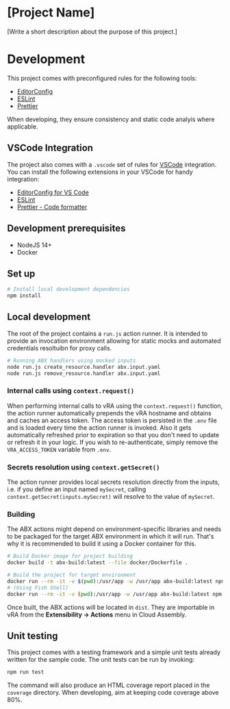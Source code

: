 # [Project Name]

[Write a short description about the purpose of this project.]

# Development

This project comes with preconfigured rules for the following tools:

-   [EditorConfig](https://editorconfig.org/)
-   [ESLint](https://eslint.org/)
-   [Prettier](https://prettier.io/)

When developing, they ensure consistency and static code analyis where applicable.

## VSCode Integration

The project also comes with a `.vscode` set of rules for [VSCode](https://code.visualstudio.com/) integration.
You can install the following extensions in your VSCode for handy integration:

-   [EditorConfig for VS Code](https://marketplace.visualstudio.com/items?itemName=EditorConfig.EditorConfig)
-   [ESLint](https://marketplace.visualstudio.com/items?itemName=dbaeumer.vscode-eslint)
-   [Prettier - Code formatter](https://marketplace.visualstudio.com/items?itemName=esbenp.prettier-vscode)

## Development prerequisites

-   NodeJS 14+
-   Docker

## Set up

```sh
# Install local development dependencies
npm install
```

## Local development

The root of the project contains a `run.js` action runner. It is intended to
provide an invocation environment allowing for static mocks and automated credentials
resoltuibn for proxy calls.

```sh
# Running ABX handlers using mocked inputs
node run.js create_resource.handler abx.input.yaml
node run.js remove_resource.handler abx.input.yaml
```

### Internal calls using `context.request()`

When performing internal calls to vRA using the `context.request()` function,
the action runner automatically prepends the vRA hostname and obtains and caches
an access token. The access token is persisted in the `.env` file and is loaded
every time the action runner is invoked. Also it gets automatically refreshed
prior to expiration so that you don't need to update or refresh it in your logic.
If you wish to re-authenticate, simply remove the `VRA_ACCESS_TOKEN` variable
from `.env`.

### Secrets resolution using `context.getSecret()`

The action runner provides local secrets resolution directly from the inputs, i.e.
if you define an input named `mySecret`, calling `context.getSecret(inputs.mySecret)`
will resolve to the value of `mySecret`.

### Building

The ABX actions might depend on environment-specific libraries and needs to be
packaged for the target ABX environment in which it will run. That's why it
is recommended to build it using a Docker container for this.

```sh
# Build Docker image for project building
docker build -t abx-build:latest --file docker/Dockerfile .

# Build the project for target environment
docker run --rm -it -v $(pwd):/usr/app -w /usr/app abx-build:latest npm run build
# (Using Fish Shell)
docker run --rm -it -v (pwd):/usr/app -w /usr/app abx-build:latest npm run build
```

Once built, the ABX actions will be located in `dist`. They are importable
in vRA from the **Extensibility -> Actions** menu in Cloud Assembly.

## Unit testing

This project comes with a testing framework and a simple unit tests already written
for the sample code. The unit tests can be run by invoking:

```sh
npm run test
```

The command will also produce an HTML coverage report placed in the `coverage` directory.
When developing, aim at keeping code coverage above 80%.
